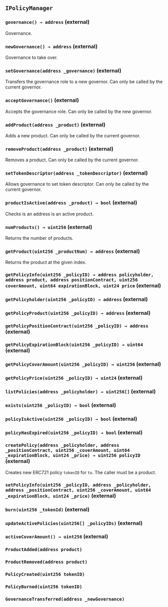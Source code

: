 ## `IPolicyManager`






### `governance() → address` (external)

Governance.



### `newGovernance() → address` (external)

Governance to take over.



### `setGovernance(address _governance)` (external)

Transfers the governance role to a new governor.
Can only be called by the current governor.




### `acceptGovernance()` (external)

Accepts the governance role.
Can only be called by the new governor.



### `addProduct(address _product)` (external)

Adds a new product.
Can only be called by the current governor.




### `removeProduct(address _product)` (external)

Removes a product.
Can only be called by the current governor.




### `setTokenDescriptor(address _tokenDescriptor)` (external)

Allows governance to set token descriptor.
Can only be called by the current governor.




### `productIsActive(address _product) → bool` (external)

Checks is an address is an active product.




### `numProducts() → uint256` (external)

Returns the number of products.




### `getProduct(uint256 _productNum) → address` (external)

Returns the product at the given index.




### `getPolicyInfo(uint256 _policyID) → address policyholder, address product, address positionContract, uint256 coverAmount, uint64 expirationBlock, uint24 price` (external)





### `getPolicyholder(uint256 _policyID) → address` (external)





### `getPolicyProduct(uint256 _policyID) → address` (external)





### `getPolicyPositionContract(uint256 _policyID) → address` (external)





### `getPolicyExpirationBlock(uint256 _policyID) → uint64` (external)





### `getPolicyCoverAmount(uint256 _policyID) → uint256` (external)





### `getPolicyPrice(uint256 _policyID) → uint24` (external)





### `listPolicies(address _policyholder) → uint256[]` (external)





### `exists(uint256 _policyID) → bool` (external)





### `policyIsActive(uint256 _policyID) → bool` (external)





### `policyHasExpired(uint256 _policyID) → bool` (external)





### `createPolicy(address _policyholder, address _positionContract, uint256 _coverAmount, uint64 _expirationBlock, uint24 _price) → uint256 policyID` (external)

Creates new ERC721 policy `tokenID` for `to`.
The caller must be a product.




### `setPolicyInfo(uint256 _policyID, address _policyholder, address _positionContract, uint256 _coverAmount, uint64 _expirationBlock, uint24 _price)` (external)





### `burn(uint256 _tokenId)` (external)





### `updateActivePolicies(uint256[] _policyIDs)` (external)





### `activeCoverAmount() → uint256` (external)






### `ProductAdded(address product)`





### `ProductRemoved(address product)`





### `PolicyCreated(uint256 tokenID)`





### `PolicyBurned(uint256 tokenID)`





### `GovernanceTransferred(address _newGovernance)`





